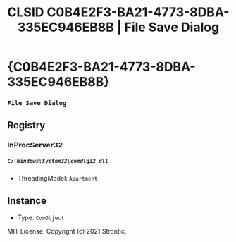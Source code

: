 ﻿---
title: "CLSID C0B4E2F3-BA21-4773-8DBA-335EC946EB8B | File Save Dialog"
excerpt: What is COM-Object CLSID C0B4E2F3-BA21-4773-8DBA-335EC946EB8B?
---

# {C0B4E2F3-BA21-4773-8DBA-335EC946EB8B}

### `File Save Dialog`

## Registry


### InProcServer32

##### `C:\Windows\System32\comdlg32.dll`
* ThreadingModel: `Apartment`

## Instance

* Type: `ComObject`

MIT License. Copyright (c) 2021 Strontic.


